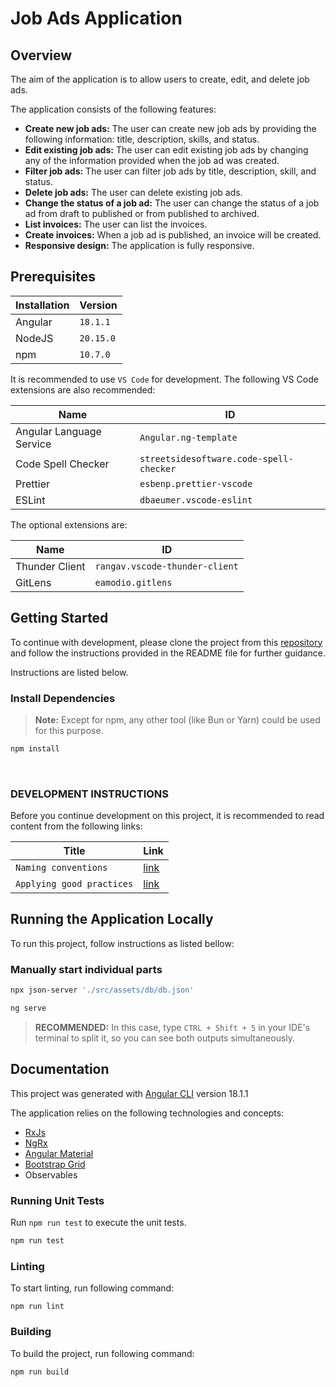 # Job Ads Application

## Overview

The aim of the application is to allow users to create, edit, and delete job ads.

The application consists of the following features:

- **Create new job ads:** The user can create new job ads by providing the following information: title, description, skills, and status.
- **Edit existing job ads:** The user can edit existing job ads by changing any of the information provided when the job ad was created.
- **Filter job ads:** The user can filter job ads by title, description, skill, and status.
- **Delete job ads:** The user can delete existing job ads.
- **Change the status of a job ad:** The user can change the status of a job ad from draft to published or from published to archived.
- **List invoices:** The user can list the invoices.
- **Create invoices:** When a job ad is published, an invoice will be created.
- **Responsive design:** The application is fully responsive.

## Prerequisites

| Installation | Version   |
| ------------ | --------- |
| Angular      | `18.1.1`  |
| NodeJS       | `20.15.0` |
| npm          | `10.7.0`  |

It is recommended to use `VS Code` for development. The following VS Code extensions are also recommended:

| Name                     | ID                                      |
| ------------------------ | --------------------------------------- |
| Angular Language Service | `Angular.ng-template`                   |
| Code Spell Checker       | `streetsidesoftware.code-spell-checker` |
| Prettier                 | `esbenp.prettier-vscode`                |
| ESLint                   | `dbaeumer.vscode-eslint`                |

The optional extensions are:

| Name           | ID                             |
| -------------- | ------------------------------ |
| Thunder Client | `rangav.vscode-thunder-client` |
| GitLens        | `eamodio.gitlens`              |

## Getting Started

To continue with development, please clone the project from this [repository](https://github.com/tkaljevic/tx-jobs) and follow the instructions provided in the README file for further guidance.

Instructions are listed below.

### Install Dependencies

> **Note:** Except for npm, any other tool (like Bun or Yarn) could be used for this purpose.

```bash
npm install
```

<br/>

### **DEVELOPMENT INSTRUCTIONS**

Before you continue development on this project, it is recommended to read content from the following links:

| Title                     | Link                                |
| ------------------------- | ----------------------------------- |
| `Naming conventions`      | [link](./.readme/naming.md)         |
| `Applying good practices` | [link](./.readme/good-practices.md) |

## **Running the Application Locally**

<!-- There are two ways to run the application: -->

To run this project, follow instructions as listed bellow:

### Manually start individual parts

```bash
npx json-server './src/assets/db/db.json'
```

```bash
ng serve
```

> **RECOMMENDED:** In this case, type `CTRL + Shift + 5` in your IDE's terminal to split it, so you can see both outputs simultaneously.

<!-- ### Running with the start command

To run the application with a single command, use the following:

```bash
npm run start
```

This command will start the mocked backend (json-server) and serve the frontend application.

> **RECOMMENDED:** Use your editor's integrated terminal to easily see the build output. -->

## **Documentation**

This project was generated with [Angular CLI](https://github.com/angular/angular-cli) version 18.1.1

The application relies on the following technologies and concepts:

- [RxJs](https://rxjs.dev/)
- [NgRx](https://ngrx.io/)
- [Angular Material](https://material.angular.io/)
- [Bootstrap Grid](https://getbootstrap.com/docs/4.0/layout/grid/)
- Observables

### Running Unit Tests

Run `npm run test` to execute the unit tests.

```bash
npm run test
```

### Linting

To start linting, run following command:

```console
npm run lint
```

### Building

To build the project, run following command:

```console
npm run build
```
